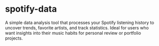 ﻿# spotify-data

A simple data analysis tool that processes your Spotify listening history to uncover trends, favorite artists, and track statistics. Ideal for users who want insights into their music habits for personal review or portfolio projects.
